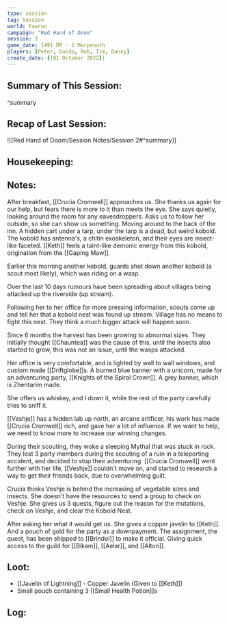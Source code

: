 ```yaml
---
type: session
tag: Session
world: Faerun
campaign: "Red Hand of Doom"
session: 3
game_date: 1491 DR - 1 Marpenoth
players: [Peter, Guido, Rob, Tim, Danny]
create_date: {{01 October 2022}}
---
```




## Summary of This Session:

^summary

## Recap of Last Session:
![[Red Hand of Doom/Session Notes/Session 2#^summary]]

## Housekeeping:

## Notes:
After breakfast, [[Crucia Cromwell]] approaches us.
She thanks us again for our help, but fears there is more to it than meets the eye.
She says quietly, looking around the room for any eavesdroppers. Asks us to follow her outside, so she can show us something.
Moving around to the back of the inn. A hidden cart under a tarp, under the tarp is a dead, but weird kobold.
The kobold has antenna's, a chitin exoskeleton, and their eyes are insect-like faceted. [[Keth]] feels a taint-like demonic energy from this kobold, origination from the [[Gaping Maw]]. 

Earlier this morning another kobold, guards shot down another kobold (a scout most likely), which was riding on a wasp.

Over the last 10 days rumours have been spreading about villages being attacked up the riverside (up stream).

Following her to her office for more pressing information, scouts come up and tell her that a kobold nest was found up stream.
Village has no means to fight this nest. They think a much bigger attack will happen soon.

Since 6 months the harvest has been growing to abnormal sizes. They initially thought [[Chauntea]] was the cause of this, until the insects also started to grow, this was not an issue, until the wasps attacked. 

Her office is very comfortable, and is lighted by wall to wall windows, and custom made [[Driftglobe]]s.
A burned blue banner with a unicorn, made for an adventuring party, [[Knights of the Spiral Crown]]. 
A grey banner, which is Zhentarim made.  

She offers us whiskey, and I down it, while the rest of the party carefully tries to sniff it. 

[[Veshje]] has a hidden lab up north, an arcane artificer, his work has made [[Crucia Cromwell]] rich, and gave her a lot of influence.
If we want to help, we need to know more to increase our winning changes.

During their scouting, they woke a sleeping Mythal that was stuck in rock. 
They lost 3 party members during the scouting of a ruin in a teleporting accident, and decided to stop their adventuring.
[[Crucia Cromwell]] went further with her life, [[Veshje]] couldn't move on, and started to research a way to get their friends back, due to overwhelming guilt.

Crucia thinks Veshje is behind the increasing of vegetable sizes and insects.
She doesn't have the resources to send a group to check on Veshje.
She gives us 3 quests, figure out the reason for the mutations, check on Veshje, and clear the Kobold Nest.

After asking her what it would get us. She gives a copper javelin to [[Keth]]. And a pouch of gold for the party as a downpayment.
The assignment, the quest, has been shipped to [[Brindol]] to make it official. Giving quick access to the guild for [[Bikam]], [[Aelar]], and [[Alton]].

## Loot:
- [[Javelin of Lightning]] - Copper Javelin (Given to [[Keth]])
- Small pouch containing 3 [[Small Health Potion]]s

## Log:


